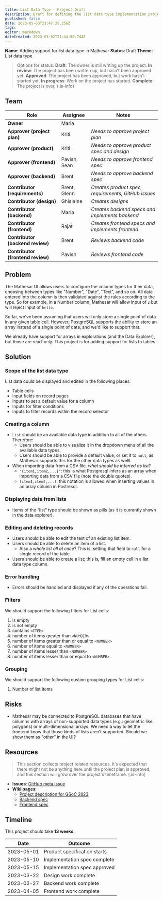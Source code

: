 ```yaml
---
title: List Data Type - Project Draft 
description: Draft for defining the list data type implementation project. 
published: false
date: 2023-05-03T21:47:28.256Z
tags: 
editor: markdown
dateCreated: 2023-05-02T21:44:56.744Z
---
```


**Name**: Adding support for list data type in Mathesar
**Status**: Draft 
**Theme**: List data type
> Options for status:
> **Draft**: The owner is still writing up the project.
> **In review**: The project has been written up, but hasn't been approved yet.
> **Approved**: The project has been approved, but work hasn't started yet.
> **In progress**: Work on the project has started.
> **Complete**: The project is over.
{.is-info}


## Team

| Role | Assignee | Notes |
|-|-|-|
| **Owner** | Maria | |
| **Approver (project plan)** | Kriti | *Needs to approve project plan* |
| **Approver (product)** | Kriti | *Needs to approve product spec and design* |
| **Approver (frontend)** | Pavish, Sean | *Needs to approve frontend spec* |
| **Approver (backend)** | Brent | *Needs to approve backend spec* |
| **Contributor (requirements)** | Brent, Glenn | *Creates product spec, requirements, GitHub issues* |
| **Contributor (design)** | Ghislaine | *Creates designs* |
| **Contributor (backend)** | Maria | *Creates backend specs and implements backend* |
| **Contributor (frontend)** | Rajat | *Creates frontend specs and implements frontend* |
| **Contributor (backend review)** | Brent | *Reviews backend code* |
| **Contributor (frontend review)** | Pavish | *Reviews frontend code* |

## Problem
The Mathesar UI allows users to configure the column types for their data, choosing between types like "Number", "Date", "Text", and so on. All data entered into the column is then validated against the rules according to the type. So for example, in a Number column, Mathesar will allow input of `2` but will reject input of `hello`.

So far, we've been assuming that users will only store a single point of data in any given table cell. However, PostgreSQL supports the ability to store an array instead of a single point of data, and we'd like to support that.

We already have support for arrays in explorations (and the Data Explorer), but those are read-only. This project is for adding support for lists to tables.

## Solution

### Scope of the list data type
List data could be displayed and edited in the following places: 
- Table cells
- Input fields on record pages
- Inputs to set a default value for a column
- Inputs for filter conditions
- Inputs to filter records within the record selector


### Creating a column
- `List` should be an available data type in addition to all of the others. Therefore:
	- Users should be able to visualize it in the dropdown menu of all the available data types.
	- Users should be able to provide a default value, or set it to `null`, as Mathesar supports this for the other data types as welll.
- When importing data from a CSV file, *what should be inferred as list*?
	- `"{item1,item2,...}"`: this is what Postgresql infers as an array when importing data from a CSV file (note the double quotes).
  - `[item1,item2,...]`: this notation is allowed when inserting values in an array column in Postresql.
  
  
### Displaying data from lists
- Items of the “list” type should be shown as pills (as it is currently shown in the data explorer).

### Editing and deleting records
- Users should be able to edit the text of an existing list item.
- Users should be able to delete an item of a list.
	- Also a *whole list all at once*? This is, setting that field to `null` for a single record of the table.
- Users should be able to create a list; this is, fill an empty cell in a list data type column. 

### Error handling
- Errors should be handled and displayed if any of the operations fail.

### Filters 
We should support the following filters for List cells:
1. is empty
1. is not empty
3. contains `<ITEM>`
4. number of items greater than `<NUMBER>`
5. number of items greater than or equal to `<NUMBER>`
6. number of items equal to `<NUMBER>`
7. number of items lesser than `<NUMBER>`
8. number of items lesser than or equal to `<NUMBER>`
    
### Grouping
We should support the following custom grouping types for List cells:
1. Number of list items


## Risks
- Mathesar may be connected to PostgreSQL databases that have columns with arrays of non-supported data types (e.g.: geometric like polygons) or multi-dimensional arrays. We need a way to let the frontend know that those kinds of lists aren't supported. Should we show them as *"other"* in the UI?


## Resources
> This section collects project related resources. It's expected that there might not be anything here until the project plan is approved, and this section will grow over the project's timeframe.
{.is-info}

- **Issues**: [GitHub meta issue]()
- **Wiki pages**:
  - [Project description for GSoC 2023](https://wiki.mathesar.org/en/community/mentoring/project-ideas/list-data-type)
  - [Backend spec]()
  - [Frontend spec]()  

## Timeline
This project should take **13 weeks**.

| Date | Outcome |
| - | - |
| 2023-05-01 | Product specification starts | 
| 2023-05-10 | Implementation spec complete | 
| 2023-05-15 | Implementation spec approved | 
| 2023-03-22 | Design work complete |
| 2023-03-27 | Backend work complete |
| 2023-04-05 | Frontend work complete |
